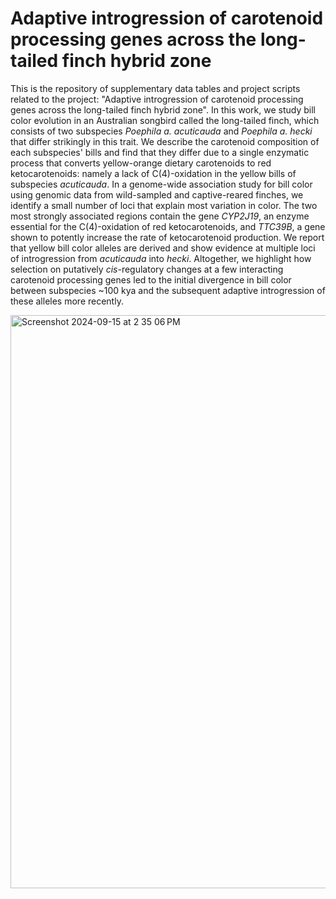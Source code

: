 # Adaptive introgression of carotenoid processing genes across the long-tailed finch hybrid zone

This is the repository of supplementary data tables and project scripts related to the project: "Adaptive introgression of carotenoid processing genes across the long-tailed finch hybrid zone". In this work, we study bill color evolution in an Australian songbird called the long-tailed finch, which consists of two subspecies *Poephila a. acuticauda* and *Poephila a. hecki* that differ strikingly in this trait. We describe the carotenoid composition of each subspecies' bills and find that they differ due to a single enzymatic process that converts yellow-orange dietary carotenoids to red ketocarotenoids: namely a lack of C(4)-oxidation in the yellow bills of subspecies *acuticauda*. In a genome-wide association study for bill color using genomic data from wild-sampled and captive-reared finches, we identify a small number of loci that explain most variation in color. The two most strongly associated regions contain the gene *CYP2J19*, an enzyme essential for the C(4)-oxidation of red ketocarotenoids, and *TTC39B*, a gene shown to potently increase the rate of ketocarotenoid production. We report that yellow bill color alleles are derived and show evidence at multiple loci of introgression from *acuticauda* into *hecki*. Altogether, we highlight how selection on putatively *cis*-regulatory changes at a few interacting carotenoid processing genes led to the initial divergence in bill color between subspecies ~100 kya and the subsequent adaptive introgression of these alleles more recently.


<img width="917" alt="Screenshot 2024-09-15 at 2 35 06 PM" src="https://github.com/user-attachments/assets/79474e8a-2712-487f-b486-2bf2f55ba25b">

